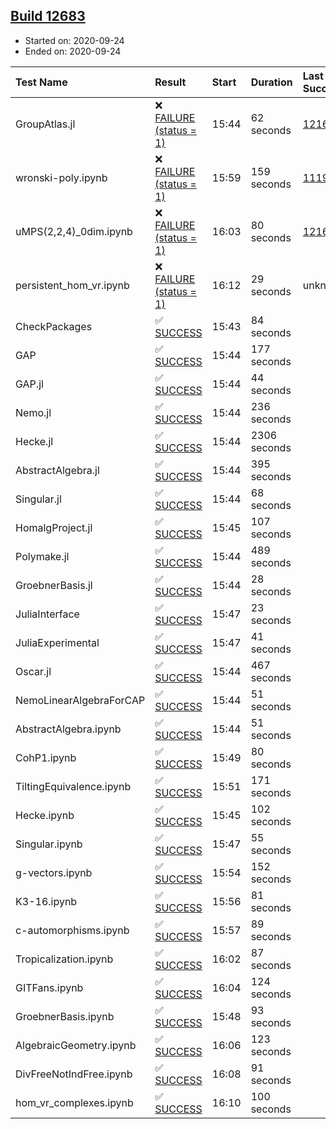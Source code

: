 ## [Build 12683](https://oscarci.mathematik.uni-kl.de/job/oscar/12683/)

* Started on: 2020-09-24
* Ended on: 2020-09-24

| Test Name    | Result | Start | Duration | Last Success | First Failure |
|:-------------|:-------|:------|:---------|:-------------|:--------------|
| GroupAtlas.jl | ❌ [FAILURE (status = 1)](https://oscarci.mathematik.uni-kl.de/job/oscar/12683/artifact/logs/build-12683/GroupAtlas.jl.log) | 15:44 | 62 seconds | [12167](https://oscarci.mathematik.uni-kl.de/job/oscar/12167/) | [12168](https://oscarci.mathematik.uni-kl.de/job/oscar/12168/) |
| wronski-poly.ipynb | ❌ [FAILURE (status = 1)](https://oscarci.mathematik.uni-kl.de/job/oscar/12683/artifact/logs/build-12683/wronski-poly.ipynb.log) | 15:59 | 159 seconds | [11192](https://oscarci.mathematik.uni-kl.de/job/oscar/11192/) | [11193](https://oscarci.mathematik.uni-kl.de/job/oscar/11193/) |
| uMPS(2,2,4)_0dim.ipynb | ❌ [FAILURE (status = 1)](https://oscarci.mathematik.uni-kl.de/job/oscar/12683/artifact/logs/build-12683/uMPS-2-2-4-_0dim.ipynb.log) | 16:03 | 80 seconds | [12167](https://oscarci.mathematik.uni-kl.de/job/oscar/12167/) | [12168](https://oscarci.mathematik.uni-kl.de/job/oscar/12168/) |
| persistent_hom_vr.ipynb | ❌ [FAILURE (status = 1)](https://oscarci.mathematik.uni-kl.de/job/oscar/12683/artifact/logs/build-12683/persistent_hom_vr.ipynb.log) | 16:12 | 29 seconds | unknown | unknown |
| CheckPackages | ✅ [SUCCESS](https://oscarci.mathematik.uni-kl.de/job/oscar/12683/artifact/logs/build-12683/CheckPackages.log) | 15:43 | 84 seconds |  |  |
| GAP | ✅ [SUCCESS](https://oscarci.mathematik.uni-kl.de/job/oscar/12683/artifact/logs/build-12683/GAP.log) | 15:44 | 177 seconds |  |  |
| GAP.jl | ✅ [SUCCESS](https://oscarci.mathematik.uni-kl.de/job/oscar/12683/artifact/logs/build-12683/GAP.jl.log) | 15:44 | 44 seconds |  |  |
| Nemo.jl | ✅ [SUCCESS](https://oscarci.mathematik.uni-kl.de/job/oscar/12683/artifact/logs/build-12683/Nemo.jl.log) | 15:44 | 236 seconds |  |  |
| Hecke.jl | ✅ [SUCCESS](https://oscarci.mathematik.uni-kl.de/job/oscar/12683/artifact/logs/build-12683/Hecke.jl.log) | 15:44 | 2306 seconds |  |  |
| AbstractAlgebra.jl | ✅ [SUCCESS](https://oscarci.mathematik.uni-kl.de/job/oscar/12683/artifact/logs/build-12683/AbstractAlgebra.jl.log) | 15:44 | 395 seconds |  |  |
| Singular.jl | ✅ [SUCCESS](https://oscarci.mathematik.uni-kl.de/job/oscar/12683/artifact/logs/build-12683/Singular.jl.log) | 15:44 | 68 seconds |  |  |
| HomalgProject.jl | ✅ [SUCCESS](https://oscarci.mathematik.uni-kl.de/job/oscar/12683/artifact/logs/build-12683/HomalgProject.jl.log) | 15:45 | 107 seconds |  |  |
| Polymake.jl | ✅ [SUCCESS](https://oscarci.mathematik.uni-kl.de/job/oscar/12683/artifact/logs/build-12683/Polymake.jl.log) | 15:44 | 489 seconds |  |  |
| GroebnerBasis.jl | ✅ [SUCCESS](https://oscarci.mathematik.uni-kl.de/job/oscar/12683/artifact/logs/build-12683/GroebnerBasis.jl.log) | 15:44 | 28 seconds |  |  |
| JuliaInterface | ✅ [SUCCESS](https://oscarci.mathematik.uni-kl.de/job/oscar/12683/artifact/logs/build-12683/JuliaInterface.log) | 15:47 | 23 seconds |  |  |
| JuliaExperimental | ✅ [SUCCESS](https://oscarci.mathematik.uni-kl.de/job/oscar/12683/artifact/logs/build-12683/JuliaExperimental.log) | 15:47 | 41 seconds |  |  |
| Oscar.jl | ✅ [SUCCESS](https://oscarci.mathematik.uni-kl.de/job/oscar/12683/artifact/logs/build-12683/Oscar.jl.log) | 15:44 | 467 seconds |  |  |
| NemoLinearAlgebraForCAP | ✅ [SUCCESS](https://oscarci.mathematik.uni-kl.de/job/oscar/12683/artifact/logs/build-12683/NemoLinearAlgebraForCAP.log) | 15:44 | 51 seconds |  |  |
| AbstractAlgebra.ipynb | ✅ [SUCCESS](https://oscarci.mathematik.uni-kl.de/job/oscar/12683/artifact/logs/build-12683/AbstractAlgebra.ipynb.log) | 15:44 | 51 seconds |  |  |
| CohP1.ipynb | ✅ [SUCCESS](https://oscarci.mathematik.uni-kl.de/job/oscar/12683/artifact/logs/build-12683/CohP1.ipynb.log) | 15:49 | 80 seconds |  |  |
| TiltingEquivalence.ipynb | ✅ [SUCCESS](https://oscarci.mathematik.uni-kl.de/job/oscar/12683/artifact/logs/build-12683/TiltingEquivalence.ipynb.log) | 15:51 | 171 seconds |  |  |
| Hecke.ipynb | ✅ [SUCCESS](https://oscarci.mathematik.uni-kl.de/job/oscar/12683/artifact/logs/build-12683/Hecke.ipynb.log) | 15:45 | 102 seconds |  |  |
| Singular.ipynb | ✅ [SUCCESS](https://oscarci.mathematik.uni-kl.de/job/oscar/12683/artifact/logs/build-12683/Singular.ipynb.log) | 15:47 | 55 seconds |  |  |
| g-vectors.ipynb | ✅ [SUCCESS](https://oscarci.mathematik.uni-kl.de/job/oscar/12683/artifact/logs/build-12683/g-vectors.ipynb.log) | 15:54 | 152 seconds |  |  |
| K3-16.ipynb | ✅ [SUCCESS](https://oscarci.mathematik.uni-kl.de/job/oscar/12683/artifact/logs/build-12683/K3-16.ipynb.log) | 15:56 | 81 seconds |  |  |
| c-automorphisms.ipynb | ✅ [SUCCESS](https://oscarci.mathematik.uni-kl.de/job/oscar/12683/artifact/logs/build-12683/c-automorphisms.ipynb.log) | 15:57 | 89 seconds |  |  |
| Tropicalization.ipynb | ✅ [SUCCESS](https://oscarci.mathematik.uni-kl.de/job/oscar/12683/artifact/logs/build-12683/Tropicalization.ipynb.log) | 16:02 | 87 seconds |  |  |
| GITFans.ipynb | ✅ [SUCCESS](https://oscarci.mathematik.uni-kl.de/job/oscar/12683/artifact/logs/build-12683/GITFans.ipynb.log) | 16:04 | 124 seconds |  |  |
| GroebnerBasis.ipynb | ✅ [SUCCESS](https://oscarci.mathematik.uni-kl.de/job/oscar/12683/artifact/logs/build-12683/GroebnerBasis.ipynb.log) | 15:48 | 93 seconds |  |  |
| AlgebraicGeometry.ipynb | ✅ [SUCCESS](https://oscarci.mathematik.uni-kl.de/job/oscar/12683/artifact/logs/build-12683/AlgebraicGeometry.ipynb.log) | 16:06 | 123 seconds |  |  |
| DivFreeNotIndFree.ipynb | ✅ [SUCCESS](https://oscarci.mathematik.uni-kl.de/job/oscar/12683/artifact/logs/build-12683/DivFreeNotIndFree.ipynb.log) | 16:08 | 91 seconds |  |  |
| hom_vr_complexes.ipynb | ✅ [SUCCESS](https://oscarci.mathematik.uni-kl.de/job/oscar/12683/artifact/logs/build-12683/hom_vr_complexes.ipynb.log) | 16:10 | 100 seconds |  |  |

